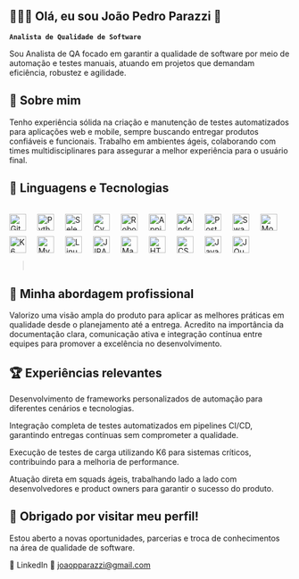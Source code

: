 ## 👩🏻‍💻 Olá, eu sou João Pedro Parazzi 👋

**`Analista de Qualidade de Software`**

Sou Analista de QA focado em garantir a qualidade de software por meio de automação e testes manuais, atuando em projetos que demandam eficiência, robustez e agilidade.

## 🧠 Sobre mim
Tenho experiência sólida na criação e manutenção de testes automatizados para aplicações web e mobile, sempre buscando entregar produtos confiáveis e funcionais. Trabalho em ambientes ágeis, colaborando com times multidisciplinares para assegurar a melhor experiência para o usuário final.


## 🤖 Linguagens e Tecnologias

</br>

<div style="display: flex; flex-wrap: wrap; gap: 10px; align-items: center;">
  <img alt="Git" title="Git" width="30px" style="padding-right: 10px;" src="https://cdn.jsdelivr.net/gh/devicons/devicon@latest/icons/git/git-original.svg" />
  <img alt="Python" title="Python" width="30px" style="padding-right: 10px;" src="https://cdn.jsdelivr.net/gh/devicons/devicon@latest/icons/python/python-original.svg" />
  <img alt="Selenium" title="Selenium" width="30px" style="padding-right: 10px;" src="https://cdn.jsdelivr.net/gh/devicons/devicon@latest/icons/selenium/selenium-original.svg" />
  <img alt="Cypress.io" title="Cypress.io" width="30px" style="padding-right: 10px;" src="https://cdn.jsdelivr.net/gh/devicons/devicon@latest/icons/cypressio/cypressio-original.svg" />
  <img alt="Robot Framework" title="Robot Framework" width="30px" style="padding-right: 10px;" src="https://www.svgrepo.com/show/374049/robotframework.svg" />
  <img alt="Appium" title="Appium" width="30px" style="padding-right: 10px;" src="https://www.svgrepo.com/show/353413/appium.svg" />
  <img alt="Android Studio" title="Android Studio" width="30px" style="padding-right: 10px;" src="https://cdn.jsdelivr.net/gh/devicons/devicon@latest/icons/androidstudio/androidstudio-plain.svg" />
  <img alt="Postman" title="Postman" width="30px" style="padding-right: 10px;" src="https://cdn.jsdelivr.net/gh/devicons/devicon@latest/icons/postman/postman-original.svg" />
  <img alt="Swagger" title="Swagger" width="30px" style="padding-right: 10px;" src="https://cdn.jsdelivr.net/gh/devicons/devicon@latest/icons/swagger/swagger-original.svg" />
  <img alt="Mocha" title="Mocha" width="30px" style="padding-right: 10px;" src="https://cdn.jsdelivr.net/gh/devicons/devicon@latest/icons/mocha/mocha-original.svg" />
  <img alt="K6" title="K6" width="30px" style="padding-right: 10px;" src="https://cdn.jsdelivr.net/gh/devicons/devicon@latest/icons/k6/k6-original.svg" />
  <img alt="MySQL" title="MySQL" width="30px" style="padding-right: 10px;" src="https://cdn.jsdelivr.net/gh/devicons/devicon@latest/icons/mysql/mysql-original.svg" />
  <img alt="Linux" title="Linux" width="30px" style="padding-right: 10px;" src="https://cdn.jsdelivr.net/gh/devicons/devicon@latest/icons/linux/linux-original.svg" />
  <img alt="JIRA" title="JIRA" width="30px" style="padding-right: 10px;" src="https://cdn.jsdelivr.net/gh/devicons/devicon@latest/icons/jira/jira-original-wordmark.svg" />
  <img alt="Maestro.dev" title="Maestro.dev" width="30px" style="padding-right: 10px;" src="https://avatars.githubusercontent.com/u/65870663?v=4" />
  <img alt="HTML" title="HTML" width="30px" style="padding-right: 10px;" src="https://cdn.jsdelivr.net/gh/devicons/devicon@latest/icons/html5/html5-original.svg" />
  <img alt="CSS" title="CSS" width="30px" style="padding-right: 10px;" src="https://cdn.jsdelivr.net/gh/devicons/devicon@latest/icons/css3/css3-original.svg" />
  <img alt="JavaScript" title="JavaScript" width="30px" style="padding-right: 10px;" src="https://cdn.jsdelivr.net/gh/devicons/devicon@latest/icons/javascript/javascript-original.svg" />
  <img alt="JQuery" title="JQuery" width="30px" style="padding-right: 10px;" src="https://cdn.jsdelivr.net/gh/devicons/devicon@latest/icons/jquery/jquery-original.svg" />
</div>

><br/>

## 🚀 Minha abordagem profissional
Valorizo uma visão ampla do produto para aplicar as melhores práticas em qualidade desde o planejamento até a entrega.
Acredito na importância da documentação clara, comunicação ativa e integração contínua entre equipes para promover a excelência no desenvolvimento.

## 🏆 Experiências relevantes
Desenvolvimento de frameworks personalizados de automação para diferentes cenários e tecnologias.

Integração completa de testes automatizados em pipelines CI/CD, garantindo entregas contínuas sem comprometer a qualidade.

Execução de testes de carga utilizando K6 para sistemas críticos, contribuindo para a melhoria de performance.

Atuação direta em squads ágeis, trabalhando lado a lado com desenvolvedores e product owners para garantir o sucesso do produto.

## 🙌 Obrigado por visitar meu perfil!
Estou aberto a novas oportunidades, parcerias e troca de conhecimentos na área de qualidade de software.

📎 LinkedIn
📧 joaopparazzi@gmail.com

